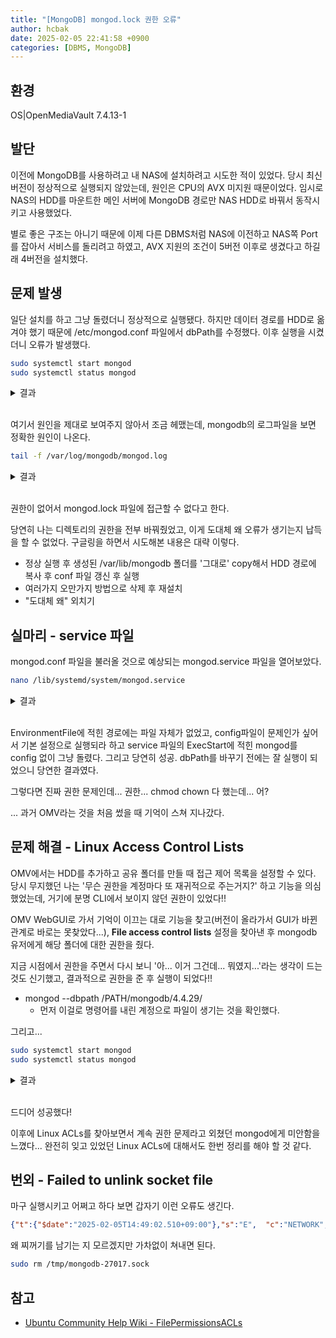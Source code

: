 ```yaml
---
title: "[MongoDB] mongod.lock 권한 오류"
author: hcbak
date: 2025-02-05 22:41:58 +0900
categories: [DBMS, MongoDB]
---
```


## 환경

OS|OpenMediaVault 7.4.13-1

## 발단

이전에 MongoDB를 사용하려고 내 NAS에 설치하려고 시도한 적이 있었다. 당시 최신 버전이 정상적으로 실행되지 않았는데, 원인은 CPU의 AVX 미지원 때문이었다. 임시로 NAS의 HDD를 마운트한 메인 서버에 MongoDB 경로만 NAS HDD로 바꿔서 동작시키고 사용했었다.

별로 좋은 구조는 아니기 때문에 이제 다른 DBMS처럼 NAS에 이전하고 NAS쪽 Port를 잡아서 서비스를 돌리려고 하였고, AVX 지원의 조건이 5버전 이후로 생겼다고 하길래 4버전을 설치했다.

## 문제 발생

일단 설치를 하고 그냥 돌렸더니 정상적으로 실행됐다. 하지만 데이터 경로를 HDD로 옮겨야 했기 때문에 /etc/mongod.conf 파일에서 dbPath를 수정했다. 이후 실행을 시켰더니 오류가 발생했다.

```bash
sudo systemctl start mongod
sudo systemctl status mongod
```

<details>
  <summary>결과</summary>
  <div markdown="1">

```text
× mongod.service - MongoDB Database Server
     Loaded: loaded (/lib/systemd/system/mongod.service; enabled; preset: enabled)
     Active: failed (Result: exit-code) since Wed 2025-02-05 13:16:55 KST; 4s ago
   Duration: 573ms
       Docs: https://docs.mongodb.org/manual
    Process: 3482681 ExecStart=/usr/bin/mongod --config /etc/mongod.conf (code=exited, status=100)
   Main PID: 3482681 (code=exited, status=100)
        CPU: 240ms

Feb 05 13:16:55 systemd[1]: Started mongod.service - MongoDB Database Server.
Feb 05 13:16:55 mongod[3482681]: {"t":{"$date":"2025-02-05T04:16:55.497Z"},"s":"I",  "c":"CONTROL",  "id":7484500, "ctx":"main","msg":"Environment variable MONGODB_CONFIG_OVERRIDE_NOFORK == 1, overriding \"processManagement.fork\" to false"}
Feb 05 13:16:55 systemd[1]: mongod.service: Main process exited, code=exited, status=100/n/a
Feb 05 13:16:55 systemd[1]: mongod.service: Failed with result 'exit-code'.
```

  </div>
</details><br>

여기서 원인을 제대로 보여주지 않아서 조금 헤맸는데, mongodb의 로그파일을 보면 정확한 원인이 나온다.

```bash
tail -f /var/log/mongodb/mongod.log
```

<details>
  <summary>결과</summary>
  <div markdown="1">

```json
...
{"t":{"$date":"2025-02-05T13:29:29.526+09:00"},"s":"E",  "c":"STORAGE",  "id":20557,   "ctx":"initandlisten","msg":"DBException in initAndListen, terminating","attr":{"error":"Location28596: Unable to determine status of lock file in the data directory /PATH/mongodb/4.4.29: boost::filesystem::status: Permission denied: \"/PATH/mongodb/4.4.29/mongod.lock\""}}
...
```

  </div>
</details><br>

권한이 없어서 mongod.lock 파일에 접근할 수 없다고 한다.

당연히 나는 디렉토리의 권한을 전부 바꿔줬었고, 이게 도대체 왜 오류가 생기는지 납득을 할 수 없었다. 구글링을 하면서 시도해본 내용은 대략 이렇다.

- 정상 실행 후 생성된 /var/lib/mongodb 폴더를 '그대로' copy해서 HDD 경로에 복사 후 conf 파일 갱신 후 실행
- 여러가지 오만가지 방법으로 삭제 후 재설치
- "도대체 왜" 외치기

## 실마리 - service 파일

mongod.conf 파일을 불러올 것으로 예상되는 mongod.service 파일을 열어보았다.

```bash
nano /lib/systemd/system/mongod.service
```

<details>
  <summary>결과</summary>
  <div markdown="1">

```text
[Unit]
Description=MongoDB Database Server
Documentation=https://docs.mongodb.org/manual
After=network-online.target
Wants=network-online.target

[Service]
User=mongodb
Group=mongodb
EnvironmentFile=-/etc/default/mongod
Environment="MONGODB_CONFIG_OVERRIDE_NOFORK=1"
ExecStart=/usr/bin/mongod --config /etc/mongod.conf
RuntimeDirectory=mongodb
# file size
LimitFSIZE=infinity
# cpu time
LimitCPU=infinity
# virtual memory size
LimitAS=infinity
# open files
LimitNOFILE=64000
# processes/threads
LimitNPROC=64000
# locked memory
LimitMEMLOCK=infinity
# total threads (user+kernel)
TasksMax=infinity
TasksAccounting=false

# Recommended limits for mongod as specified in
# https://docs.mongodb.com/manual/reference/ulimit/#recommended-ulimit-settings

[Install]
WantedBy=multi-user.target
```

  </div>
</details><br>

EnvironmentFile에 적힌 경로에는 파일 자체가 없었고, config파일이 문제인가 싶어서 기본 설정으로 실행되라 하고 service 파일의 ExecStart에 적힌 mongod를 config 없이 그냥 돌렸다. 그리고 당연히 성공. dbPath를 바꾸기 전에는 잘 실행이 되었으니 당연한 결과였다.

그렇다면 진짜 권한 문제인데... 권한... chmod chown 다 했는데... 어?

... 과거 OMV라는 것을 처음 썼을 때 기억이 스쳐 지나갔다.

## 문제 해결 - Linux Access Control Lists

OMV에서는 HDD를 추가하고 공유 폴더를 만들 때 접근 제어 목록을 설정할 수 있다. 당시 무지했던 나는 '무슨 권한을 계정마다 또 재귀적으로 주는거지?' 하고 기능을 의심했었는데, 거기에 분명 CLI에서 보이지 않던 권한이 있었다!!

OMV WebGUI로 가서 기억이 이끄는 대로 기능을 찾고(버전이 올라가서 GUI가 바뀐 관계로 바로는 못찾았다...), **File access control lists** 설정을 찾아낸 후 mongodb 유저에게 해당 폴더에 대한 권한을 줬다.

지금 시점에서 권한을 주면서 다시 보니 '아... 이거 그건데... 뭐였지...'라는 생각이 드는 것도 신기했고, 결과적으로 권한을 준 후 실행이 되었다!!

- mongod --dbpath /PATH/mongodb/4.4.29/
  - 먼저 이걸로 명령어를 내린 계정으로 파일이 생기는 것을 확인했다.

그리고...

```bash
sudo systemctl start mongod
sudo systemctl status mongod
```

<details>
  <summary>결과</summary>
  <div markdown="1">

```text
● mongod.service - MongoDB Database Server
     Loaded: loaded (/lib/systemd/system/mongod.service; enabled; preset: enabled)
     Active: active (running) since Wed 2025-02-05 15:06:29 KST; 1s ago
       Docs: https://docs.mongodb.org/manual
   Main PID: 3498750 (mongod)
     Memory: 56.9M
        CPU: 1.167s
     CGroup: /system.slice/mongod.service
             └─3498750 /usr/bin/mongod --config /etc/mongod.conf

Feb 05 15:06:29 systemd[1]: Started mongod.service - MongoDB Database Server.
Feb 05 15:06:29 mongod[3498750]: {"t":{"$date":"2025-02-05T06:06:29.406Z"},"s":"I",  "c":"CONTROL",  "id":7484500, "ctx":"main","msg":"Environ>
```

  </div>
</details><br>

드디어 성공했다!

이후에 Linux ACLs를 찾아보면서 계속 권한 문제라고 외쳤던 mongod에게 미안함을 느꼈다... 완전히 잊고 있었던 Linux ACLs에 대해서도 한번 정리를 해야 할 것 같다.

## 번외 - Failed to unlink socket file

마구 실행시키고 어쩌고 하다 보면 갑자기 이런 오류도 생긴다.

```json
{"t":{"$date":"2025-02-05T14:49:02.510+09:00"},"s":"E",  "c":"NETWORK",  "id":23024,   "ctx":"initandlisten","msg":"Failed to unlink socket file","attr":{"path":"/tmp/mongodb-27017.sock","error":"Operation not permitted"}}
```

왜 찌꺼기를 남기는 지 모르겠지만 가차없이 쳐내면 된다.

```bash
sudo rm /tmp/mongodb-27017.sock
```

## 참고

- [Ubuntu Community Help Wiki - FilePermissionsACLs](https://help.ubuntu.com/community/FilePermissionsACLs)
